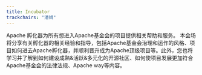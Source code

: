 ```yaml
---
title: Incubator
trackchairs: "潘娟"
---
```

Apache 孵化器为所有想进入Apache基金会的项目提供相关帮助和服务。
本会场将分享有关孵化器的相关经验和指导，包括Apache基金会治理和运作的风格、项目如何进去Apache孵化器，并顺利晋升成为Apache顶级项目等。此外，您也将学习并了解到如何建设成熟&活跃&多元化的开源社区、如何使项目发展更加符合Apache基金会的法律法规、Apache way等内容。
